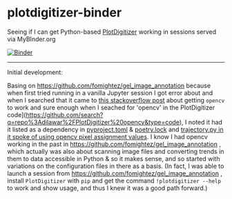 # plotdigitizer-binder
Seeing if I can get Python-based [PlotDigitizer](https://github.com/dilawar/PlotDigitizer) working in sessions served via MyBInder.org

[![Binder](https://mybinder.org/badge_logo.svg)](https://mybinder.org/v2/gh/fomightez/plotdigitizer-binder/HEAD)

-----

Initial development:

Basing on https://github.com/fomightez/gel_image_annotation because when first tried running in a vanilla Jupyter session I got error about and when I searched that it came to [this stackoverflow post](https://stackoverflow.com/q/55313610/8508004) about getting `opencv` to work and sure enough when I seached for 'opencv' in the PlotDigitizer code](https://github.com/search?q=repo%3Adilawar%2FPlotDigitizer%20opencv&type=code), I noted it had it listed as a dependency in [pyproject.toml](https://github.com/dilawar/PlotDigitizer/blob/565b89911d92ac5bcbffe4aa1ec60232369446df/pyproject.toml#L13) & [poetry.lock](https://github.com/dilawar/PlotDigitizer/blob/565b89911d92ac5bcbffe4aa1ec60232369446df/poetry.lock#L207) and [trajectory.py in it spoke of using opencv pixel assignment values](https://github.com/dilawar/PlotDigitizer/blob/565b89911d92ac5bcbffe4aa1ec60232369446df/plotdigitizer/trajectory.py#L37). I know I had opencv working in the past in https://github.com/fomightez/gel_image_annotation , which actually was also about scanning image files and converting trends in them to data accessible in Python & so it makes sense, and so started with variations on the configuration files in there as a basis. (In fact, I was able to launch a session from https://github.com/fomightez/gel_image_annotation , install `PlotDigitizer` with `pip` and get the command `!plotdigitizer --help` to work and show usage, and thus I knew it was a good path forward.)